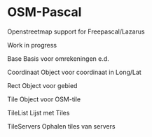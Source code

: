 # OSM-Pascal
Openstreetmap support for Freepascal/Lazarus

Work in progress

Base          Basis voor omrekeningen e.d.

Coordinaat    Object voor coordinaat in Long/Lat 

Rect          Object voor gebied 

Tile          Object voor OSM-tile

TileList      Lijst met Tiles

TileServers   Ophalen tiles van servers

